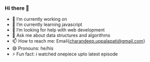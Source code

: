 ### Hi there 👋

<!--
**charandeep-U/charandeep-U** is a ✨ _special_ ✨ repository because its `README.md` (this file) appears on your GitHub profile.

Here are some ideas to get you started:-->
<!-- - 👯 I’m looking to collaborate on ... -->

- 🔭 I’m currently working on 
- 🌱 I’m currently learning javascript
- 🤔 I’m looking for help with web development
- 💬 Ask me about data structures and algorithms
- 📫 How to reach me: Email{charandeep.uppalapati@gmail.com}
- 😄 Pronouns: he/his
- ⚡ Fun fact: i watched onepiece upto latest episode

